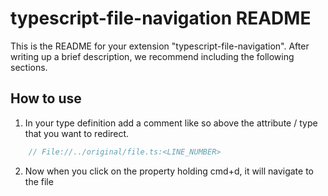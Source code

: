 # typescript-file-navigation README

This is the README for your extension "typescript-file-navigation". After writing up a brief description, we recommend including the following sections.

## How to use

1. In your type definition add a comment like so above the attribute / type that you want to redirect.
```ts
    // File://../original/file.ts:<LINE_NUMBER>
```

2. Now when you click on the property holding cmd+d, it will navigate to the file
